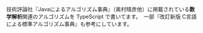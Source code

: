 技術評論社『Javaによるアルゴリズム事典』（奥村晴彦他）に掲載されている**数学解析**関連のアルゴリズムを
TypeScript で書いてます。　一部『改訂新版 C言語による標準アルゴリズム事典』も参考にしています。